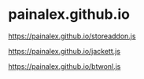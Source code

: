 # painalex.github.io
https://painalex.github.io/storeaddon.js

https://painalex.github.io/jackett.js

https://painalex.github.io/btwonl.js

